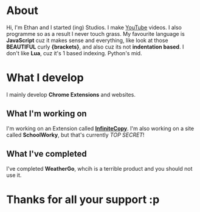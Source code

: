 # About
Hi, I'm Ethan and I started (ing) Studios. I make [YouTube](https://youtube.com/@ai-turtle) videos. I also programme so as a result I never touch grass. My favourite language is **JavaScript** cuz it makes sense and everything, like look at those **BEAUTIFUL** curly **{brackets}**, and also cuz its not **indentation based**. I don't like **Lua**, cuz it's 1 based indexing. Python's mid.

# What I develop
I mainly develop **Chrome Extensions** and websites.

## What I'm working on
I'm working on an Extension called [**InfiniteCopy**](https://github.com/ing-Studios-Web-Labs/infinitecopy). I'm also working on a site called **SchoolWorky**, but that's currently *TOP SECRET*!

## What I've completed
I've completed **WeatherGo**, whcih is a terrible product and you should not use it.

# Thanks for all your support :p
